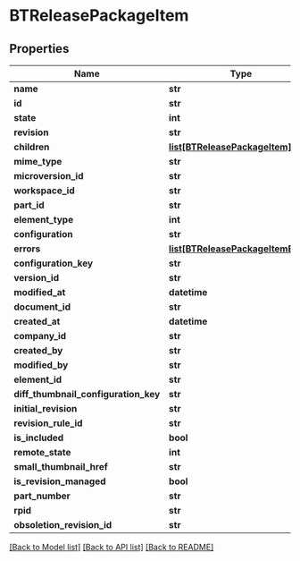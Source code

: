 # BTReleasePackageItem

## Properties
Name | Type | Description | Notes
------------ | ------------- | ------------- | -------------
**name** | **str** |  | [optional] 
**id** | **str** |  | [optional] 
**state** | **int** |  | [optional] 
**revision** | **str** |  | [optional] 
**children** | [**list[BTReleasePackageItem]**](BTReleasePackageItem.md) |  | [optional] 
**mime_type** | **str** |  | [optional] 
**microversion_id** | **str** |  | [optional] 
**workspace_id** | **str** |  | [optional] 
**part_id** | **str** |  | [optional] 
**element_type** | **int** |  | [optional] 
**configuration** | **str** |  | [optional] 
**errors** | [**list[BTReleasePackageItemError]**](BTReleasePackageItemError.md) |  | [optional] 
**configuration_key** | **str** |  | [optional] 
**version_id** | **str** |  | [optional] 
**modified_at** | **datetime** |  | [optional] 
**document_id** | **str** |  | [optional] 
**created_at** | **datetime** |  | [optional] 
**company_id** | **str** |  | [optional] 
**created_by** | **str** |  | [optional] 
**modified_by** | **str** |  | [optional] 
**element_id** | **str** |  | [optional] 
**diff_thumbnail_configuration_key** | **str** |  | [optional] 
**initial_revision** | **str** |  | [optional] 
**revision_rule_id** | **str** |  | [optional] 
**is_included** | **bool** |  | [optional] 
**remote_state** | **int** |  | [optional] 
**small_thumbnail_href** | **str** |  | [optional] 
**is_revision_managed** | **bool** |  | [optional] 
**part_number** | **str** |  | [optional] 
**rpid** | **str** |  | [optional] 
**obsoletion_revision_id** | **str** |  | [optional] 

[[Back to Model list]](../README.md#documentation-for-models) [[Back to API list]](../README.md#documentation-for-api-endpoints) [[Back to README]](../README.md)



